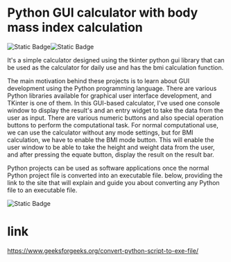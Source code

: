 # Python GUI calculator with body mass index calculation
![Static Badge](https://img.shields.io/badge/Python-green)![Static Badge](https://img.shields.io/badge/Tkinter-yellow)

It's a simple calculator designed using the tkinter python gui library that can be used as the calculator for daily use and has the bmi calculation function.

The main motivation behind these projects is to learn about GUI development using the Python programming language. There are various Python libraries available for graphical user interface development, and TKinter is one of them. In this GUI-based calculator, I've used one console window to display the result's and an entry widget to take the data from the user as input. There are various numeric buttons and also special operation buttons to perform the computational task.
For normal computational use, we can use the calculator without any mode settings, but for BMI calculation, we have to enable the BMI mode button. This will enable the user window to be able to take the height and weight data from the user, and after pressing the equate button, display the result on the result bar.

Python projects can be used as software applications once the normal Python project file is converted into an executable file.
below, providing the link to the site that will explain and guide you about converting any Python file to an executable file.


![Static Badge](https://img.shields.io/badge/Download_the_exe_from_repository-green)



# link
https://www.geeksforgeeks.org/convert-python-script-to-exe-file/

